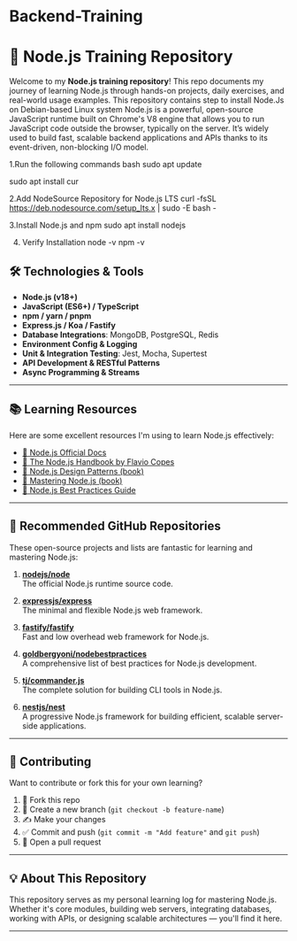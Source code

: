 # Backend-Training 

# 📘 Node.js Training Repository

Welcome to my **Node.js training repository**! This repo documents my journey of learning Node.js through hands-on projects, daily exercises, and real-world usage examples. This repository contains step to install Node.Js on Debian-based Linux system Node.js is a powerful, open-source JavaScript runtime built on Chrome's V8 engine that allows you to run JavaScript code outside the browser, typically on the server. It’s widely used to build fast, scalable backend applications and APIs thanks to its event-driven, non-blocking I/O model.

1.Run the following commands
bash sudo apt update

sudo apt install cur

2.Add NodeSource Repository for Node.js LTS
curl -fsSL https://deb.nodesource.com/setup_lts.x | sudo -E bash -

3.Install Node.js and npm
sudo apt install nodejs

4. Verify Installation
node -v
npm -v


## 🛠️ Technologies & Tools

- **Node.js (v18+)**
- **JavaScript (ES6+) / TypeScript**
- **npm / yarn / pnpm**
- **Express.js / Koa / Fastify**
- **Database Integrations**: MongoDB, PostgreSQL, Redis
- **Environment Config & Logging**
- **Unit & Integration Testing**: Jest, Mocha, Supertest
- **API Development & RESTful Patterns**
- **Async Programming & Streams**

---

## 📚 Learning Resources

Here are some excellent resources I'm using to learn Node.js effectively:

- [🔗 Node.js Official Docs](https://nodejs.org/en/docs)
- [🔗 The Node.js Handbook by Flavio Copes](https://flaviocopes.com/nodejs/)
- [🔗 Node.js Design Patterns (book)](https://www.oreilly.com/library/view/nodejs-design-patterns/9781839214110/)
- [🔗 Mastering Node.js (book)](https://www.packtpub.com/product/mastering-node-js-second-edition/9781785888960)
- [🔗 Node.js Best Practices Guide](https://github.com/goldbergyoni/nodebestpractices)

---

## 🚀 Recommended GitHub Repositories

These open-source projects and lists are fantastic for learning and mastering Node.js:

1. **[nodejs/node](https://github.com/nodejs/node)**  
   The official Node.js runtime source code.

2. **[expressjs/express](https://github.com/expressjs/express)**  
   The minimal and flexible Node.js web framework.

3. **[fastify/fastify](https://github.com/fastify/fastify)**  
   Fast and low overhead web framework for Node.js.

4. **[goldbergyoni/nodebestpractices](https://github.com/goldbergyoni/nodebestpractices)**  
   A comprehensive list of best practices for Node.js development.

5. **[tj/commander.js](https://github.com/tj/commander.js)**  
   The complete solution for building CLI tools in Node.js.

6. **[nestjs/nest](https://github.com/nestjs/nest)**  
   A progressive Node.js framework for building efficient, scalable server-side applications.

---

## 🤝 Contributing

Want to contribute or fork this for your own learning?

1. 🍴 Fork this repo  
2. 🔀 Create a new branch (`git checkout -b feature-name`)  
3. ✍️ Make your changes  
4. ✅ Commit and push (`git commit -m "Add feature"` and `git push`)  
5. 🔁 Open a pull request  

---

## 💡 About This Repository

This repository serves as my personal learning log for mastering Node.js. Whether it's core modules, building web servers, integrating databases, working with APIs, or designing scalable architectures — you'll find it here.

---
